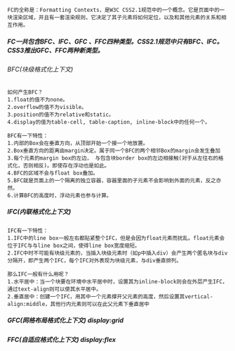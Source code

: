     FC的全称是：Formatting Contexts，是W3C CSS2.1规范中的一个概念。它是页面中的一块渲染区域，并且有一套渲染规则，它决定了其子元素将如何定位，以及和其他元素的关系和相互作用。
    
##### FC一共包含BFC、IFC、GFC 、FFC四种类型。CSS2.1规范中只有BFC、IFC。CSS3推出GFC、FFC两种新类型。

###### BFC(块级格式化上下文)
    如何产生BFC？
    1.float的值不为none。 
    2.overflow的值不为visible。 
    3.position的值不为relative和static。
    4.display的值为table-cell, table-caption, inline-block中的任何一个。 
    
    BFC有一下特性：
    1.内部的Box会在垂直方向，从顶部开始一个接一个地放置。
    2.Box垂直方向的距离由margin决定。属于同一个BFC的两个相邻Box的margin会发生叠加
    3.每个元素的margin box的左边， 与包含块border box的左边相接触(对于从左往右的格式化，否则相反)。即使存在浮动也是如此。
    4.BFC的区域不会与float box叠加。
    5.BFC就是页面上的一个隔离的独立容器，容器里面的子元素不会影响到外面的元素，反之亦然。
    6.计算BFC的高度时，浮动元素也参与计算。
    
##### IFC(内联格式化上下文)

    IFC有一下特性：
    1.IFC中的line box一般左右都贴紧整个IFC，但是会因为float元素而扰乱。float元素会位于IFC与与line box之间，使得line box宽度缩短。 
    2.IFC中时不可能有块级元素的，当插入块级元素时（如p中插入div）会产生两个匿名块与div分隔开，即产生两个IFC，每个IFC对外表现为块级元素，与div垂直排列。
    
    那么IFC一般有什么用呢？
    1.水平居中：当一个块要在环境中水平居中时，设置其为inline-block则会在外层产生IFC，通过text-align则可以使其水平居中。
    2.垂直居中：创建一个IFC，用其中一个元素撑开父元素的高度，然后设置其vertical-align:middle，其他行内元素则可以在此父元素下垂直居中

##### GFC(网格布局格式化上下文) display:grid

##### FFC(自适应格式化上下文) display:flex
